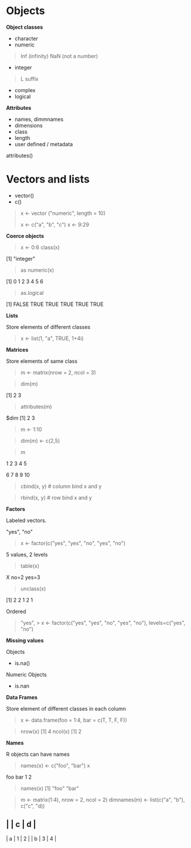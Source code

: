 Objects
=======

**Object classes**

* character
* numeric
> Inf (infinity)
> NaN (not a number)
* integer
> L suffix
* complex
* logical

**Attributes**

* names, dimmnames
* dimensions
* class 
* length
* user defined / metadata

attributes()


Vectors and lists
=========

* vector()
* c()

> x <- vector ("numeric", length = 10)
>
> x <- c("a", "b", "c") 
> x <- 9:29



**Coerce objects**

> x <- 0:6
> class(x)

[1] "integer"

> as numeric(x)

[1] 0 1 2 3 4 5 6

> as.logical

[1] FALSE TRUE TRUE TRUE TRUE TRUE


**Lists**

Store elements of different classes

> x <- list(1, "a", TRUE, 1+4i)

**Matrices**

Store elements of same class

> m <- matrix(nrow = 2, ncol = 3)

> dim(m)

[1] 2 3

> attributes(m)

$dim
[1] 2 3

> m <- 1:10

> dim(m) <- c(2,5)

> m

1    2    3    4    5

6    7    8    9   10

> cbind(x, y) # column bind x and y

> rbind(x, y) # row bind x and y


**Factors**


Labeled vectors.

"yes", "no"

> x <- factor(c("yes", "yes", "no", "yes",  "no")

5 values,  2 levels 

> table(x) 

X no=2 yes=3

> unclass(x) 

[1] 2 2 1 2 1

Ordered

> "yes",  > x <- factor(c("yes", "yes", "no", "yes",  "no"), levels=c("yes", "no") 


**Missing values**

Objects

* is.na() 

Numeric Objects

* is.nan

**Data Frames**

Store element of different classes in each column

> x <- data.frame(foo = 1:4, bar = c(T, T, F, F))

> nrow(x)
[1] 4
> ncol(x)
[1] 2

**Names**

R objects can have names

> names(x) <- c("foo", "bar")
> x

foo bar 
1 2

> names(x)
[1] "foo" "bar"

> m <- matrix(1:4), nrow = 2, ncol = 2)
> dimnames(m) <- list(c("a", "b"), c("c", "d))

|   | c | d |
-------------
| a | 1 | 2 |
| b | 3 | 4 |